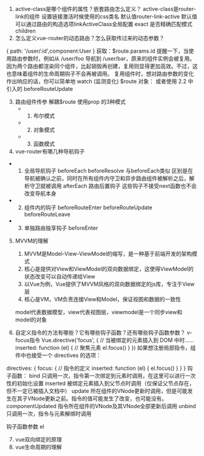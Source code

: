 1. active-class是哪个组件的属性？嵌套路由怎么定义？
active-class是router-link的组件 设置链接激活时候使用的css类名 默认值router-link-active 默认值可以通过路由的构造选项linkActiveClass全局配置
exact 是否精确匹配模式
children
2. 怎么定义vue-router的动态路由？怎么获取传过来的动态参数？

{
    path: '/user/:id',component:User
}
获取：$route.params.id
提醒一下，当使用路由参数时，例如从 /user/foo 导航到 /user/bar，原来的组件实例会被复用。因为两个路由都渲染同个组件，比起销毁再创建，复用则显得更加高效。不过，这也意味着组件的生命周期钩子不会再被调用。
复用组件时，想对路由参数的变化作出响应的话，你可以简单地 watch (监测变化) $route 对象：
或者使用 2.2 中引入的 beforeRouteUpdate

3. 路由组件传参 解耦$route 使用prop  的3种模式 
    - 1. 布尔模式
    - 2. 对象模式
    - 3. 函数模式
4. vue-router有哪几种导航钩子
 - 1. 全局导航钩子
 beforeEach
 beforeResolve 与beforeEach类似 区别是在导航被确认之前，同时在所有组件内守卫和异步路由组件被解析之后，解析守卫就被调用
 afterEach 路由后置钩子 这些钩子不接受next函数也不会改变导航本身
 - 2. 组件内的钩子
 beforeRouteEnter beforeRouteUpdate beforeRouteLeave
 - 3. 单独路由独享钩子
 beforeEnter

5. MVVM的理解
   1. MVVM是Model-View-ViewModel的缩写，是一种基于前端开发的架构模式
   2. 核心是提供对View和ViewModel的双向数据绑定，这使得ViewModel的状态改变可以自动传递给View
   3. 以Vue为例，Vue提供了MVVM风格的双向数据绑定的js库，专注于View层
   4. 核心是VM，VM负责连接View和Model，保证视图和数据的一致性

   model代表数据模型，view代表视图层，viewmodel是一个同步view和model的对象

6. 自定义指令的方法有哪些？它有哪些钩子函数？还有哪些钩子函数参数？
v-focus指令
Vue.directive('focus', {
// 当被绑定的元素插入到 DOM 中时……
  inserted: function (el) {
    // 聚焦元素
    el.focus()
  }
})
如果想注册局部指令，组件中也接受一个 directives 的选项：

directives: {
  focus: {
    // 指令的定义
    inserted: function (el) {
      el.focus()
    }
  }
}
钩子函数：
bind 只调用一次，指令第一次绑定到元素时调用，在这里可以进行一次性的初始化设置
inserted 被绑定元素插入到父节点时调用（仅保证父节点存在，但不一定已被插入文档中）
update 所在组件的VNode更新时调用，但是可能发生在其子VNode更新之前。指令的值可能发生了改变，也可能没有。
componentUpdated 指令所在组件的VNode及其VNode全部更新后调用
unbind 只调用一次，指令与元素解绑时调用

钩子函数参数
el

7. vue双向绑定的原理
8. vue生命周期的理解
